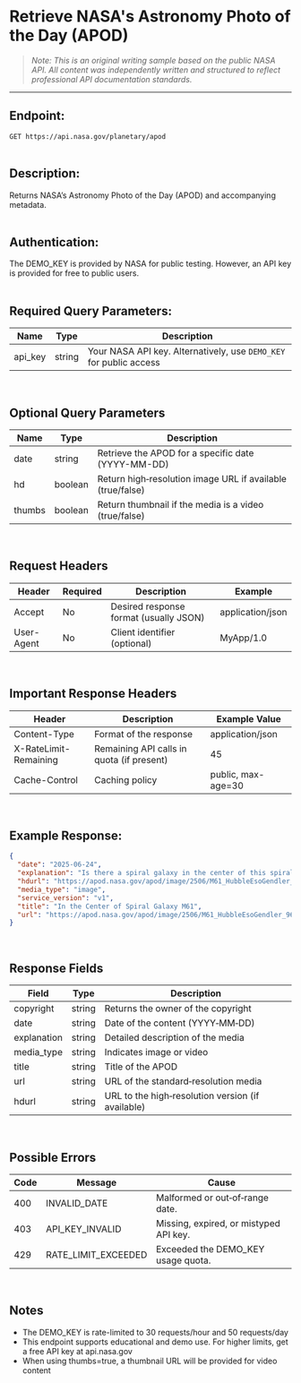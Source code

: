 # Retrieve NASA's Astronomy Photo of the Day (APOD)
>*Note: This is an original writing sample based on the public NASA API.  All content was independently written and structured to reflect professional API documentation standards.*

---

## Endpoint:
`GET https://api.nasa.gov/planetary/apod`  <br><br>

## Description:
Returns NASA’s Astronomy Photo of the Day (APOD) and accompanying metadata.<br><br>

## Authentication:
The DEMO_KEY is provided by NASA for public testing.  However, an API key is provided for free to public users.<br><br>


## Required Query Parameters:
| Name    | Type   | Description                                      |
|---------|--------|--------------------------------------------------|
| api_key | string | Your NASA API key. Alternatively, use `DEMO_KEY` for public access |

<br>

## Optional Query Parameters
| Name   | Type    | Description                                                  |
|--------|---------|--------------------------------------------------------------|
| date   | string  | Retrieve the APOD for a specific date (YYYY-MM-DD)          |
| hd     | boolean | Return high‑resolution image URL if available (true/false)   |
| thumbs | boolean | Return thumbnail if the media is a video (true/false)       |

<br>

## Request Headers

| Header      | Required | Description                             | Example              |
|-------------|----------|-----------------------------------------|----------------------|
| Accept      | No       | Desired response format (usually JSON)  | application/json     |
| User-Agent  | No       | Client identifier (optional)            | MyApp/1.0            |

<br>

## Important Response Headers

| Header              | Description                               | Example Value        |
|---------------------|-------------------------------------------|----------------------|
| Content-Type        | Format of the response                    | application/json     |
| X-RateLimit-Remaining | Remaining API calls in quota (if present) | 45                   |
| Cache-Control       | Caching policy                            | public, max-age=30   |

<br>

## Example Response:
```json
{
  "date": "2025-06-24",
  "explanation": "Is there a spiral galaxy in the center of this spiral galaxy…",
  "hdurl": "https://apod.nasa.gov/apod/image/2506/M61_HubbleEsoGendler_2753.jpg",
  "media_type": "image",
  "service_version": "v1",
  "title": "In the Center of Spiral Galaxy M61",
  "url": "https://apod.nasa.gov/apod/image/2506/M61_HubbleEsoGendler_960.jpg"
}
```
<br>

## Response Fields

| Field       | Type    | Description                                               |
|-------------|---------|-----------------------------------------------------------|
| copyright   | string  | Returns the owner of the copyright
| date        | string  | Date of the content (YYYY‑MM‑DD)                         |
| explanation | string  | Detailed description of the media                         |
| media_type  | string  | Indicates image or video                                  |
| title       | string  | Title of the APOD                                          |
| url         | string  | URL of the standard‑resolution media                      |
| hdurl       | string  | URL to the high‑resolution version (if available)         |

<br>

## Possible Errors

| Code | Message             | Cause                                           |
|------|---------------------|-------------------------------------------------|
| 400  | INVALID_DATE        | Malformed or out‑of‑range date.                 |
| 403  | API_KEY_INVALID     | Missing, expired, or mistyped API key.          |
| 429  | RATE_LIMIT_EXCEEDED | Exceeded the DEMO_KEY usage quota.              |

<br>

## Notes
- The DEMO_KEY is rate-limited to 30 requests/hour and 50 requests/day
- This endpoint supports educational and demo use.  For higher limits, get a free API key at api.nasa.gov
- When using thumbs=true, a thumbnail URL will be provided for video content
